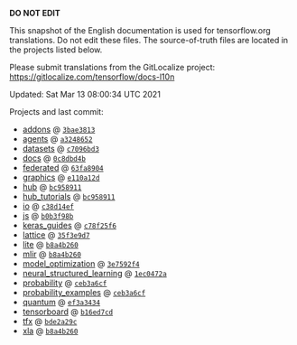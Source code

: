 __DO NOT EDIT__

This snapshot of the English documentation is used for tensorflow.org
translations. Do not edit these files. The source-of-truth files are located in
the projects listed below.

Please submit translations from the GitLocalize project: https://gitlocalize.com/tensorflow/docs-l10n

Updated: Sat Mar 13 08:00:34 UTC 2021

Projects and last commit:

- [addons](https://github.com/tensorflow/addons/tree/master/docs) @ <a href='https://github.com/tensorflow/addons/commit/3bae3813f86a748d8d3833377368c98e5289da5d'><code>3bae3813</code></a>
- [agents](https://github.com/tensorflow/agents/tree/master/docs) @ <a href='https://github.com/tensorflow/agents/commit/a324865226fcde999fa0a6df94867c08865d6fa1'><code>a3248652</code></a>
- [datasets](https://github.com/tensorflow/datasets/tree/master/docs) @ <a href='https://github.com/tensorflow/datasets/commit/c7096bd38e86ed240b8b2c11ecab9893715a7d55'><code>c7096bd3</code></a>
- [docs](https://github.com/tensorflow/docs/tree/master/site/en) @ <a href='https://github.com/tensorflow/docs/commit/0c8dbd4ba403cf3fdd30917f86f817f5228d3812'><code>0c8dbd4b</code></a>
- [federated](https://github.com/tensorflow/federated/tree/master/docs) @ <a href='https://github.com/tensorflow/federated/commit/63fa89042bdc8e4f55358375880c4ab362130700'><code>63fa8904</code></a>
- [graphics](https://github.com/tensorflow/graphics/tree/master/tensorflow_graphics/g3doc) @ <a href='https://github.com/tensorflow/graphics/commit/e110a12d055166a8760f9915e3ec4ec3eb3957dd'><code>e110a12d</code></a>
- [hub](https://github.com/tensorflow/hub/tree/master/docs) @ <a href='https://github.com/tensorflow/hub/commit/bc9589114edc88ba662ef54992fed0a197042368'><code>bc958911</code></a>
- [hub_tutorials](https://github.com/tensorflow/hub/tree/master/examples/colab) @ <a href='https://github.com/tensorflow/hub/commit/bc9589114edc88ba662ef54992fed0a197042368'><code>bc958911</code></a>
- [io](https://github.com/tensorflow/io/tree/master/docs) @ <a href='https://github.com/tensorflow/io/commit/c38d14ef1dae2f30874e71902e588a519036b58b'><code>c38d14ef</code></a>
- [js](https://github.com/tensorflow/tfjs-website/tree/master/docs) @ <a href='https://github.com/tensorflow/tfjs-website/commit/b0b3f98b5e06ec9bfad894f3c3ccb0d975ad9163'><code>b0b3f98b</code></a>
- [keras_guides](https://github.com/tensorflow/docs/tree/snapshot-keras/site/en/guide/keras) @ <a href='https://github.com/tensorflow/docs/commit/c78f25f6984932c1f9b388e5ae93b94c6b06f7db'><code>c78f25f6</code></a>
- [lattice](https://github.com/tensorflow/lattice/tree/master/docs) @ <a href='https://github.com/tensorflow/lattice/commit/35f3e9d7da7f90a700d7a903e1818e82965f245c'><code>35f3e9d7</code></a>
- [lite](https://github.com/tensorflow/tensorflow/tree/master/tensorflow/lite/g3doc) @ <a href='https://github.com/tensorflow/tensorflow/commit/b8a4b2609a069df4e0467f24060d226a43ba277c'><code>b8a4b260</code></a>
- [mlir](https://github.com/tensorflow/tensorflow/tree/master/tensorflow/compiler/mlir/g3doc) @ <a href='https://github.com/tensorflow/tensorflow/commit/b8a4b2609a069df4e0467f24060d226a43ba277c'><code>b8a4b260</code></a>
- [model_optimization](https://github.com/tensorflow/model-optimization/tree/master/tensorflow_model_optimization/g3doc) @ <a href='https://github.com/tensorflow/model-optimization/commit/3e7592f453c2299cfaae25f50ee910e17d3f4604'><code>3e7592f4</code></a>
- [neural_structured_learning](https://github.com/tensorflow/neural-structured-learning/tree/master/g3doc) @ <a href='https://github.com/tensorflow/neural-structured-learning/commit/1ec0472ae44942d56f1800e47ddfe89f52303195'><code>1ec0472a</code></a>
- [probability](https://github.com/tensorflow/probability/tree/master/tensorflow_probability/g3doc) @ <a href='https://github.com/tensorflow/probability/commit/ceb3a6cfae34811496c5df5d5681ae101005fb6d'><code>ceb3a6cf</code></a>
- [probability_examples](https://github.com/tensorflow/probability/tree/master/tensorflow_probability/examples/jupyter_notebooks) @ <a href='https://github.com/tensorflow/probability/commit/ceb3a6cfae34811496c5df5d5681ae101005fb6d'><code>ceb3a6cf</code></a>
- [quantum](https://github.com/tensorflow/quantum/tree/master/docs) @ <a href='https://github.com/tensorflow/quantum/commit/ef3a34341d997d485a7e43335a8ed61a8e7c6ea6'><code>ef3a3434</code></a>
- [tensorboard](https://github.com/tensorflow/tensorboard/tree/master/docs) @ <a href='https://github.com/tensorflow/tensorboard/commit/b16ed7cd56ad4e8bee3a0c6cc9ca76042d6e3449'><code>b16ed7cd</code></a>
- [tfx](https://github.com/tensorflow/tfx/tree/master/docs) @ <a href='https://github.com/tensorflow/tfx/commit/bde2a29c018d8daa858fb9fed11a1f0f4a8e3dcd'><code>bde2a29c</code></a>
- [xla](https://github.com/tensorflow/tensorflow/tree/master/tensorflow/compiler/xla/g3doc) @ <a href='https://github.com/tensorflow/tensorflow/commit/b8a4b2609a069df4e0467f24060d226a43ba277c'><code>b8a4b260</code></a>

